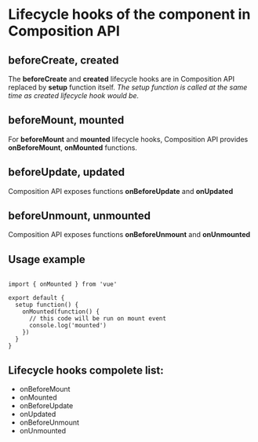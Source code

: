 # Lifecycle hooks of the component in Composition API

## beforeCreate, created
The **beforeCreate** and **created** lifecycle hooks are in Composition API replaced by **setup** function itself. *The setup function is called at the same time as created lifecycle hook would be.*

##  beforeMount, mounted
For **beforeMount** and **mounted** lifecycle hooks, Composition API provides **onBeforeMount**, **onMounted** functions.

## beforeUpdate, updated
Composition API exposes functions **onBeforeUpdate** and **onUpdated**

## beforeUnmount, unmounted
Composition API exposes functions **onBeforeUnmount** and **onUnmounted**

## Usage example

```tsx

import { onMounted } from 'vue'

export default {
  setup function() {
    onMounted(function() {
      // this code will be run on mount event
      console.log('mounted')
    })
  }
}

```

## Lifecycle hooks compolete list:
- onBeforeMount
- onMounted
- onBeforeUpdate
- onUpdated
- onBeforeUnmount
- onUnmounted